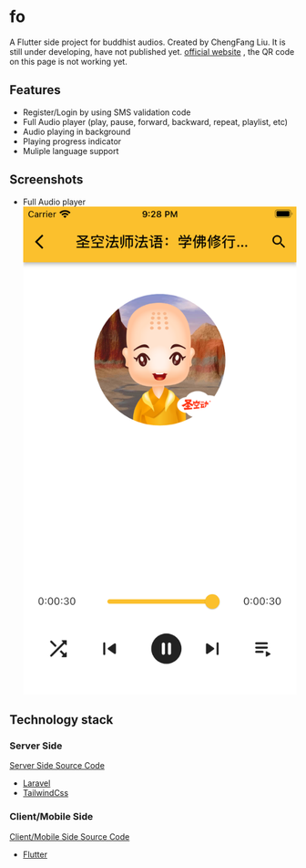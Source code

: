# fo

A Flutter side project for buddhist audios. Created by ChengFang Liu.
It is still under developing, have not published yet.
[official website](https://app.nowbaby.com) , the QR code on this page is not working yet.

## Features

- Register/Login by using SMS validation code
- Full Audio player (play, pause, forward, backward, repeat, playlist, etc)
- Audio playing in background
- Playing progress indicator
- Muliple language support

## Screenshots

- Full Audio player
  ![Screenshot](screenshots/player.png)

## Technology stack

### Server Side

[Server Side Source Code](https://flutter.dev/docs/get-started/codelab)

- [Laravel](https://laravel.com)
- [TailwindCss](https://tailwindcss.com)

### Client/Mobile Side

[Client/Mobile Side Source Code]()

- [Flutter](https://flutter.dev)
